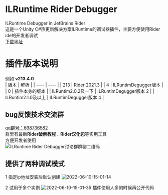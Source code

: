 # ILRuntime Rider Debugger
ILRuntime Debugger in JetBrains Rider  
这是一个Unity C#热更新解决方案ILRuntime的调试器插件，主要方便使用Rider ide的开发者调试  
[下载地址](https://github.com/yyh9488/ILRuntime-Rider-Degguer/releases)
# 插件版本说明
例如 **v213.4.0**  
| 版本 | 解析 |
|  ----  | ----  |
|  213  | Rider 2021.3  |
|  4  | ILRuntimDegugger版本  |
|  0  | 插件本身的版本  |
|  ILRuntim2.0.2及一下  | ILRuntimDegugger版本 2  |
|  ILRuntim2.1.0及以上  | ILRuntimDegugger版本 4  |
## bug反馈技术交流群 
[qq群号：698736582](https://jq.qq.com/?_wv=1027&k=9SFaPnFt)  
群里有最新**Rider破解教程**，**Rider汉化包**等实用工具  
方便开发者使用  
![ILRuntime Rider Debugger讨论群群聊二维码](https://user-images.githubusercontent.com/36093955/173011400-705d13d5-79cc-4d63-bfcb-989e7bed5564.png)  
## 提供了两种调试模式
1 指定ip地址安装后默认创建  ![2022-06-10-15-01-14](https://user-images.githubusercontent.com/36093955/173010652-ed85893b-b476-4f7c-94ad-c1bc31b9b314.gif)

2 试用于多个实例  ![2022-06-10-15-01-35](https://user-images.githubusercontent.com/36093955/173010716-31f59e5e-25ab-4f1e-99bb-65df478639dd.gif)
插件使用人多的时候再公开代码
